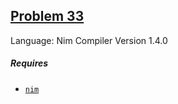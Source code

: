 ## [Problem 33](https://projecteuler.net/problem=33)

Language: Nim Compiler Version 1.4.0

##### Requires

- [`nim`](https://nim-lang.org/)
